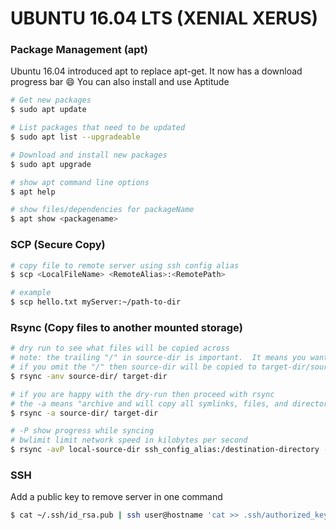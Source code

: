 # UBUNTU 16.04 LTS (XENIAL XERUS)

### Package Management (apt)
Ubuntu 16.04 introduced apt to replace apt-get.  It now has a download progress bar :smile:
You can also install and use Aptitude

```sh
# Get new packages
$ sudo apt update

# List packages that need to be updated
$ sudo apt list --upgradeable

# Download and install new packages
$ sudo apt upgrade

# show apt command line options
$ apt help

# show files/dependencies for packageName
$ apt show <packagename>
```

### SCP (Secure Copy)
```sh
# copy file to remote server using ssh config alias
$ scp <LocalFileName> <RemoteAlias>:<RemotePath>

# example
$ scp hello.txt myServer:~/path-to-dir
```

### Rsync (Copy files to another mounted storage)
``` sh
# dry run to see what files will be copied across
# note: the trailing "/" in source-dir is important.  It means you want to copy contents in source-dir to target-dir
# if you omit the "/" then source-dir will be copied to target-dir/source-dir/
$ rsync -anv source-dir/ target-dir

# if you are happy with the dry-run then proceed with rsync
# the -a means "archive and will copy all symlinks, files, and directories
$ rsync -a source-dir/ target-dir

# -P show progress while syncing
# bwlimit limit network speed in kilobytes per second
$ rsync -avP local-source-dir ssh_config_alias:/destination-directory --bwlimit=1000

```


### SSH 
Add a public key to remove server in one command 
```sh
$ cat ~/.ssh/id_rsa.pub | ssh user@hostname 'cat >> .ssh/authorized_keys'
```

